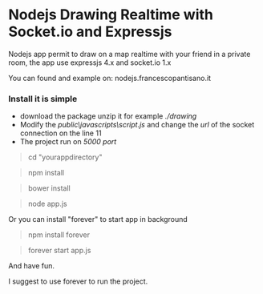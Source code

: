 # Nodejs Drawing Realtime with Socket.io and Expressjs
Nodejs app permit to draw on a map realtime with your friend in a private room, the app use expressjs 4.x and socket.io 1.x

You can found and example on: nodejs.francescopantisano.it


### Install it is simple
- download the package unzip it for example *./drawing*
- Modify the *public\javascripts\script.js* and change the *url* of the socket connection on the line 11
- The project run on *5000 port*

> cd "yourappdirectory"

> npm install

> bower install

> node app.js

Or you can install "forever" to start app in background

> npm install forever 

> forever start app.js


And have fun.

I suggest to use forever to run the project.
